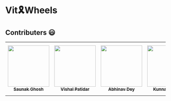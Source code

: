# Vit🎗Wheels
## Contributers 😃

<table>
  <tbody><tr>


<td align="center"><a href="https://github.com/Saunakghosh10"><img alt="" src="https://avatars.githubusercontent.com/Saunakghosh10" width="130px;"><br><sub><b>
   Saunak Ghosh</b></sub></a><br></td></a></td>

  <td align="center"><a href="https://github.com/vishal1patidar"><img alt="" src="https://avatars.githubusercontent.com/vishal1patidar" width="130px;"><br><sub><b>
   Vishal Patidar</b></sub></a><br></td></a></td>

  <td align="center"><a href="https://github.com/abhinavdey1920"><img alt="" src="https://avatars.githubusercontent.com/abhinavdey1920" width="130px;"><br><sub><b>
 Abhinav Dey</b></sub></a><br></td></a></td>

 <td align="center"><a href="https://github.com/kunna67"><img alt="" src="https://avatars.githubusercontent.com/kunna67" width="130px;"><br><sub><b>
 Kunnal Bansal</b></sub></a><br></td></a></td>

  
   <td align="center"><a href="https://github.com/Shauryan26"><img alt="" src="https://avatars.githubusercontent.com/Shauryan26" width="130px;"><br><sub><b>
   Shauryan Bharadwaj</b></sub></a><br></td></a></td>

  </tr>
</tbody></table>
